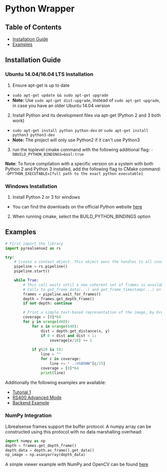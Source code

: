 # Python Wrapper

## Table of Contents
* [Installation Guide](#installation-guide)
* [Examples](#examples)

## Installation Guide

### Ubuntu 14.04/16.04 LTS Installation
1. Ensure apt-get is up to date
  * `sudo apt-get update && sudo apt-get upgrade`
  * **Note:** Use `sudo apt-get dist-upgrade`, instead of `sudo apt-get upgrade`, in case you have an older Ubuntu 14.04 version
2. Install Python and its development files via apt-get (Python 2 and 3 both work)
  * `sudo apt-get install python python-dev` or `sudo apt-get install python3 python3-dev`
  * **Note:** The project will only use Python2 if it can't use Python3
3. run the toplevel cmake command with the following additional flag: `-DBUILD_PYTHON_BINDINGS=bool:true`

**Note**: To force compilation with a specific version on a system with both Python 2 and Python 3 installed, add the following flag to CMake command:
`-DPYTHON_EXECUTABLE=[full path to the exact python executable]`

### Windows Installation
1. Install Python 2 or 3 for windows
  * You can find the downloads on the official Python website [here](https://www.python.org/downloads/windows/)
2. When running cmake, select the BUILD_PYTHON_BINDINGS option

## Examples
```python
# First import the library
import pyrealsense2 as rs

try:
    # Create a context object. This object owns the handles to all connected realsense devices
    pipeline = rs.pipeline()
    pipeline.start()

    while True:
        # This call waits until a new coherent set of frames is available on a device
        # Calls to get_frame_data(...) and get_frame_timestamp(...) on a device will return stable values until wait_for_frames(...) is called
        frames = pipeline.wait_for_frames()
        depth = frames.get_depth_frame()
        if not depth: continue

        # Print a simple text-based representation of the image, by breaking it into 10x20 pixel regions and approximating the coverage of pixels within one meter
        coverage = [0]*64
        for y in xrange(480):
            for x in xrange(640):
                dist = depth.get_distance(x, y)
                if 0 < dist and dist < 1:
                    coverage[x/10] += 1
            
            if y%20 is 19:
                line = ""
                for c in coverage:
                    line += " .:nhBXWW"[c/25]
                coverage = [0]*64
                print(line)
```

Additionally the following examples are available:
 - [Tutorial 1](./python-tutorial-1-depth.py)
 - [RS400 Advanced Mode](./python-rs400-advanced-mode-example.py)
 - [Backend Example](./pybackend_example_1_general.py)

### NumPy Integration
Librealsense frames support the buffer protocol. A numpy array can be constructed using this protocol with no data marshalling overhead:
```python
import numpy as np
depth = frames.get_depth_frame()
depth_data = depth.as_frame().get_data()
np_image = np.asanyarray(depth_data)
```
A simple viewer example with NumPy and OpenCV can be found [here](./opencv_viewer_example.py)